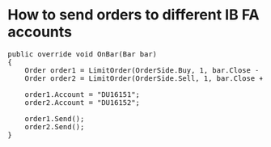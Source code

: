 # How to send orders to different IB FA accounts

<pre>
public override void OnBar(Bar bar) 
{
    Order order1 = LimitOrder(OrderSide.Buy, 1, bar.Close - 1); 
    Order order2 = LimitOrder(OrderSide.Sell, 1, bar.Close + 1); 

    order1.Account = "DU16151"; 
    order2.Account = "DU16152"; 

    order1.Send(); 
    order2.Send(); 
}
</pre>